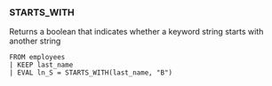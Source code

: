 <!--
This is generated by ESQL's AbstractFunctionTestCase. Do no edit it. See ../README.md for how to regenerate it.
-->

### STARTS_WITH
Returns a boolean that indicates whether a keyword string starts with another string

```
FROM employees
| KEEP last_name
| EVAL ln_S = STARTS_WITH(last_name, "B")
```
